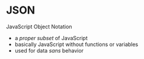 # JSON

JavaScript Object Notation

* a *proper subset* of JavaScript
* basically JavaScript without functions or variables
* used for data *sans* behavior


